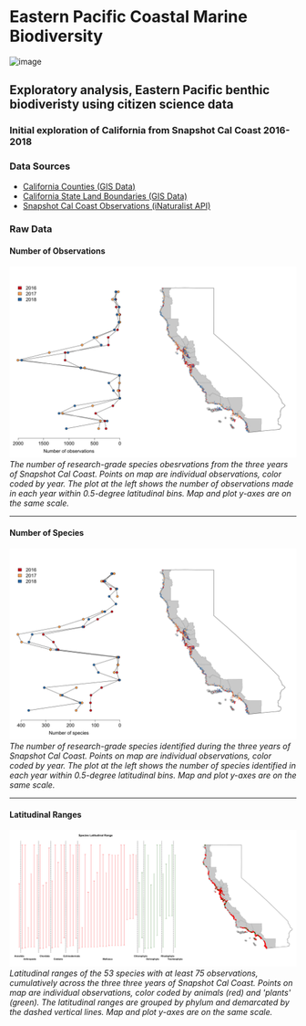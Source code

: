# Eastern Pacific Coastal Marine Biodiversity
![image](images/santacruz_banner.png)
## Exploratory analysis, Eastern Pacific benthic biodiveristy using citizen science data

### Initial exploration of California from Snapshot Cal Coast 2016-2018

### Data Sources
<!-- * [California Marine Protected Areas (GIS Data)](https://data.ca.gov/dataset/california-marine-protected-areas-ds582) -->
* [California Counties (GIS Data)](https://data.ca.gov/dataset/ca-geographic-boundaries)
* [California State Land Boundaries (GIS Data)](https://www.census.gov/geo/maps-data/data/cbf/cbf_state.html)
* [Snapshot Cal Coast Observations (iNaturalist API)](https://api.inaturalist.org/v1/docs/)

### Raw Data

#### Number of Observations
![number of observations](figures/samplingEffortLat.png)
*The number of research-grade species obesrvations from the three years of Snapshot Cal Coast. Points on map are individual observations, color coded by year. The plot at the left shows the number of observations made in each year within 0.5-degree latitudinal bins. Map and plot y-axes are on the same scale.*
<hr />

#### Number of Species
![number of species](figures/rawDiversityLat.png)
*The number of research-grade species identified during the three years of Snapshot Cal Coast. Points on map are individual observations, color coded by year. The plot at the left shows the number of species identified in each year within 0.5-degree latitudinal bins. Map and plot y-axes are on the same scale.*
<hr />

#### Latitudinal Ranges
![latitudinal ranges](figures/latRanges.png)
*Latitudinal ranges of the 53 species with at least 75 observations, cumulatively across the three three years of Snapshot Cal Coast. Points on map are individual observations, color coded by animals (red) and 'plants' (green). The latitudinal ranges are grouped by phylum and demarcated by the dashed vertical lines. Map and plot y-axes are on the same scale.*
